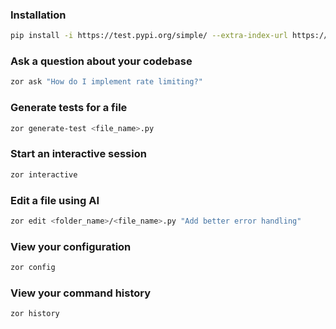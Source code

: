 ### Installation
```bash
pip install -i https://test.pypi.org/simple/ --extra-index-url https://pypi.org/simple zor
```

### Ask a question about your codebase
```bash
zor ask "How do I implement rate limiting?"
```

### Generate tests for a file
```bash
zor generate-test <file_name>.py
```

### Start an interactive session
```bash
zor interactive
```

### Edit a file using AI
```bash
zor edit <folder_name>/<file_name>.py "Add better error handling"
```
### View your configuration
```bash
zor config
```

### View your command history
```bash
zor history
```
